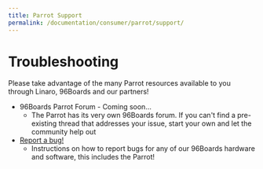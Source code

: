 ```yaml
---
title: Parrot Support
permalink: /documentation/consumer/parrot/support/
---
```

# Troubleshooting

Please take advantage of the many Parrot resources available to you through Linaro, 96Boards and our partners!

- 96Boards Parrot Forum - Coming soon...
   - The Parrot has its very own 96Boards forum. If you can't find a pre-existing thread that addresses your issue, start your own and let the community help out
- [Report a bug!](/documentation/Extras/Report_a_bug/)
   - Instructions on how to report bugs for any of our 96Boards hardware and software, this includes the Parrot!
